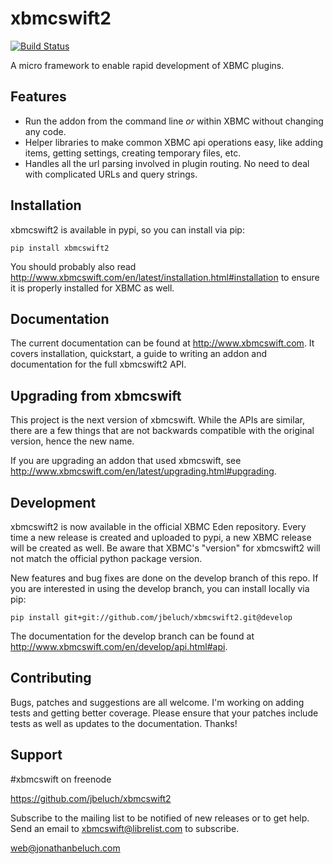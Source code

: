 xbmcswift2
==========

[![Build Status](https://secure.travis-ci.org/jbeluch/xbmcswift2.png)](http://travis-ci.org/jbeluch/xbmcswift2)

A micro framework to enable rapid development of XBMC plugins.


## Features
* Run the addon from the command line *or* within XBMC without changing any
  code.
* Helper libraries to make common XBMC api operations easy, like adding items,
  getting settings, creating temporary files, etc.
* Handles all the url parsing involved in plugin routing. No need to deal with
  complicated URLs and query strings.

## Installation

xbmcswift2 is available in pypi, so you can install via pip:

    pip install xbmcswift2

You should probably also read
http://www.xbmcswift.com/en/latest/installation.html#installation to ensure it
is properly installed for XBMC as well.

## Documentation

The current documentation can be found at http://www.xbmcswift.com. It covers
installation, quickstart, a guide to writing an addon and documentation for the
full xbmcswift2 API.

## Upgrading from xbmcswift

This project is the next version of xbmcswift. While the APIs are similar,
there are a few things that are not backwards compatible with the original
version, hence the new name.

If you are upgrading an addon that used xbmcswift, see
http://www.xbmcswift.com/en/latest/upgrading.html#upgrading.

## Development

xbmcswift2 is now available in the official XBMC Eden repository. Every time a
new release is created and uploaded to pypi, a new XBMC release will be created
as well. Be aware that XBMC's "version" for xbmcswift2 will not match the
official python package version.

New features and bug fixes are done on the develop branch of this repo. If you
are interested in using the develop branch, you can install locally via pip:

    pip install git+git://github.com/jbeluch/xbmcswift2.git@develop

The documentation for the develop branch can be found at
http://www.xbmcswift.com/en/develop/api.html#api.

## Contributing

Bugs, patches and suggestions are all welcome. I'm working on adding tests and
getting better coverage. Please ensure that your patches include tests as well
as updates to the documentation. Thanks!

## Support

\#xbmcswift on freenode

https://github.com/jbeluch/xbmcswift2

Subscribe to the mailing list to be notified of new releases or to get help.
Send an email to xbmcswift@librelist.com to subscribe.

web@jonathanbeluch.com
